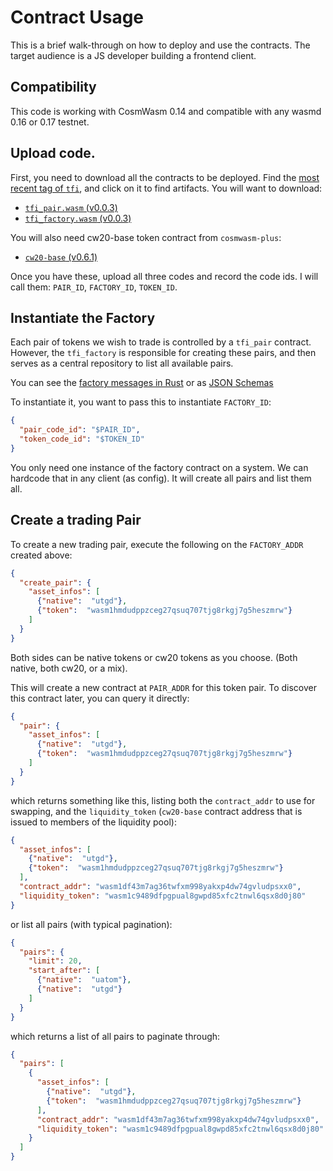 # Contract Usage

This is a brief walk-through on how to deploy and use the contracts.
The target audience is a JS developer building a frontend client.

## Compatibility

This code is working with CosmWasm 0.14 and compatible with any wasmd 0.16 or 0.17 testnet.

## Upload code.

First, you need to download all the contracts to be deployed. Find the
[most recent tag of `tfi`](https://github.com/confio/tfi/tags), and click
on it to find artifacts. You will want to download:

* [`tfi_pair.wasm` (v0.0.3)](https://github.com/confio/tfi/releases/download/v0.0.3/tfi_pair.wasm)
* [`tfi_factory.wasm` (v0.0.3)](https://github.com/confio/tfi/releases/download/v0.0.3/tfi_factory.wasm)

You will also need cw20-base token contract from `cosmwasm-plus`:

* [`cw20-base` (v0.6.1)](https://github.com/CosmWasm/cosmwasm-plus/releases/download/v0.6.1/cw20_base.wasm)

Once you have these, upload all three codes and record the code ids. I will call them: `PAIR_ID`, `FACTORY_ID`,
`TOKEN_ID`.

## Instantiate the Factory

Each pair of tokens we wish to trade is controlled by a `tfi_pair` contract. However, the `tfi_factory` is responsible
for creating these pairs, and then serves as a central repository to list all available pairs.

You can see the [factory messages in Rust](https://github.com/confio/tfi/blob/main/packages/tfi/src/factory.rs)
or as [JSON Schemas](https://github.com/confio/tfi/tree/main/contracts/tfi-factory/schema)

To instantiate it, you want to pass this to instantiate `FACTORY_ID`:

```json
{
  "pair_code_id": "$PAIR_ID",
  "token_code_id": "$TOKEN_ID"
}
```

You only need one instance of the factory contract on a system. We can hardcode that in any client (as config).
It will create all pairs and list them all.

## Create a trading Pair

To create a new trading pair, execute the following on the `FACTORY_ADDR` created above:

```json
{
  "create_pair": {
    "asset_infos": [
      {"native":  "utgd"},
      {"token":  "wasm1hmdudppzceg27qsuq707tjg8rkgj7g5heszmrw"}
    ]
  }
}
```

Both sides can be native tokens or cw20 tokens as you choose. (Both native, both cw20, or a mix).

This will create a new contract at `PAIR_ADDR` for this token pair. To discover this contract later, you can
query it directly:

```json
{
  "pair": {
    "asset_infos": [
      {"native":  "utgd"},
      {"token":  "wasm1hmdudppzceg27qsuq707tjg8rkgj7g5heszmrw"}
    ]
  }
}
```

which returns something like this, listing both the `contract_addr` to use for swapping, and the `liquidity_token`
(`cw20-base` contract address that is issued to members of the liquidity pool):

```json
{
  "asset_infos": [
    {"native":  "utgd"},
    {"token":  "wasm1hmdudppzceg27qsuq707tjg8rkgj7g5heszmrw"}
  ],
  "contract_addr": "wasm1df43m7ag36twfxm998yakxp4dw74gvludpsxx0",
  "liquidity_token": "wasm1c9489dfpgpual8gwpd85xfc2tnwl6qsx8d0j80"
}
```

or list all pairs (with typical pagination):

```json
{
  "pairs": {
    "limit": 20,
    "start_after": [
      {"native":  "uatom"},
      {"native":  "utgd"}
    ]
  }
}
```

which returns a list of all pairs to paginate through:

```json
{
  "pairs": [
    {
      "asset_infos": [
        {"native":  "utgd"},
        {"token":  "wasm1hmdudppzceg27qsuq707tjg8rkgj7g5heszmrw"}
      ],
      "contract_addr": "wasm1df43m7ag36twfxm998yakxp4dw74gvludpsxx0",
      "liquidity_token": "wasm1c9489dfpgpual8gwpd85xfc2tnwl6qsx8d0j80"
    }
  ]
}
```

